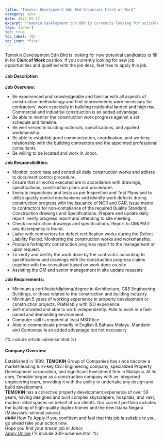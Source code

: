 ```yaml
---
title: "Temokin Development Sdn Bhd Vacancies Clerk of Work" 
category: Jobs 
date: 2021-05-27 
excerpt: "Temokin Development Sdn Bhd is currently looking for suitable person to fill in the Clerk of Work which based in Johor" 
tags: [Johor] 
toc: true 
toc_label: TOC 
toc_icon: "fire" 
--- 
```


<p>Temokin Development Sdn Bhd is looking for new potential candidates to fill in for <b>Clerk of Work</b> position. If you currently looking for new job opportunities and qualified with the job desc, feel free to apply this job.
</p><div><div><h4>Job Description</h4></div><div><div><span><div><div><strong>Job Overview:</strong></div><ul><li>Be experienced and knowledgeable and familiar with all aspects of construction methodology and find improvements were necessary for contractors' work especially in building residential landed and high rise. Commercial and industrial construction is an added advantage.</li><li>Be able to monitor the construction work progress against a set schedule and timeline.</li><li>Be well versed in building materials, specifications, and applied workmanship.</li><li>Be able to establish good communication, coordination, and working relationship with the building contractors and the appointed professional consultants.</li><li>Be willing to be located and work in Johor.</li></ul><div><strong>Job Responsibilities:</strong></div><ul><li>Monitor, coordinate and control all daily construction works and adhere to document control procedure.</li><li>Ensure that all works executed are in accordance with drawings, specifications, construction plans and procedures.</li><li>Execute inspections and tests as per Inspection and Test Plans and to utilize quality control mechanisms and identify work defects during construction progress with the issuance of NCR and CAR. Issue memo to contractors for non-compliance of the required Quality Standard, Construction drawings and Specifications. Prepare and update daily report, verify progress report and attending to site meeting.</li><li>Check construction drawings and specifications. Report to GM/PM if any discrepancy is found.</li><li>Liaise with contractors for defect rectification works during the Defect Liability Period. Monitoring the construction works and workmanship.</li><li>Produce fortnightly construction progress report to the management or upon request.</li><li>To verify and certify the work done by the contractor according to specifications and drawings with the construction progress claims together with the consultant based on work done on-site</li><li>Assisting the GM and senior management in site update requests</li></ul><div><strong>Job Requirements:</strong></div><ul><li>Minimum a certificate/diploma/degree in Architecture, C&amp;S Engineering, Buildings, or those related to the construction and building industry.</li><li>Minimum 5 years of working experience in property development or construction projects. Preferably with ISO experience.</li><li>Self-motivated and able to work independently. Able to work in a fast-paced and demanding environment.</li><li>Computer skill is required at least MSOffice.</li><li>Able to communicate primarily in English &amp; Bahasa Melayu. Mandarin and Cantonese is an added advantage but not necessary.</li></ul></div></span></div></div></div> 
{% include article-adsense.html %} 
<div><div><h4>Company Overview</h4></div><div><div><span><div><div>
<div>Established in 1989, <strong>TEMOKIN</strong> Group of Companies has since become a market-leading turn-key Civil Engineering company, specialized Property Development corporation, and significant Investment firm in Malaysia. At its core, Temokin began as a construction company with an integrated engineering team, providing it with the ability to undertake any design and build development.</div>
<div><strong>TEMOKIN</strong> has a collective property development experience of over 50 years, having designed and built complex skyscrapers, hospitals, and vast, modern retail spaces on behalf of our clients. Our current portfolio includes the building of high-quality duplex homes and the new Istana Negara<br>
(Malaysia&#8217;s national palace).</div>
</div></div></span></div></div></div> 
#### How To Apply 
If you confident and feel that this job is suitable to you, go ahead take your action now. <br/> 
Hope you find your dream job in Johor. <br/> 
<a href="https://www.jobstreet.com.my/en/job/clerk-of-work-4575414?jobId=jobstreet-my-job-4575414&" class="btn btn--info" target="_blank" rel="nofollow noopenner">Apply Online</a> 
{% include 300-adsense.html %} 